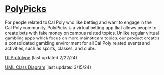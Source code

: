 # [PolyPicks](https://orange-sky-03c89531e.5.azurestaticapps.net/)
For people related to Cal Poly who like betting and want to engage in the Cal Poly community, PolyPicks is a virtual betting app that allows people to create bets with fake money on campus related topics. Unlike regular virtual gambling apps which focus on more mainstream topics, our product creates a consolidated gambling environment for all Cal Poly related events and activities, such as sports, classes, and clubs.

[UI Prototype](https://www.figma.com/file/nyqFiB0Ol0SHSbyNZR9DpW/Main-app?type=design&node-id=0%3A1&mode=design&t=AIoxeM1mcSafvNH7-1) (last updated 2/22/24)

[UML Class Diagram](https://github.com/EmuMan/stay-soft/wiki/UML-Class-Diagram) (last updated 3/15/24)
